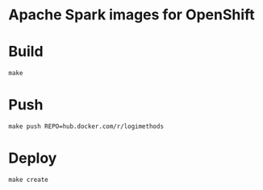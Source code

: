 # Apache Spark images for OpenShift

# Build

    make

# Push

    make push REPO=hub.docker.com/r/logimethods
    
# Deploy

    make create
